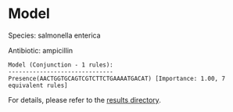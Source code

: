 
# Model

Species: salmonella enterica

Antibiotic: ampicillin

```
Model (Conjunction - 1 rules):
------------------------------
Presence(AACTGGTGCAGTCGTCTTCTGAAAATGACAT) [Importance: 1.00, 7 equivalent rules]

```

For details, please refer to the [results directory](../../../../../results/scm_b/salmonella%20enterica/ampicillin/repeat_9/).

